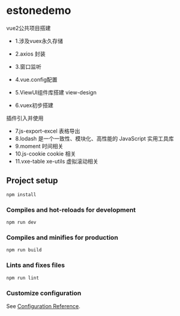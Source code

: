 # estonedemo
vue2公共项目搭建
+ 1.涉及vuex永久存储
+ 2.axios 封装
+ 3.窗口监听

+ 4.vue.config配置

+ 5.ViewUI组件库搭建 view-design

+ 6.vuex初步搭建

插件引入并使用
+ 7.js-export-excel 表格导出
+ 8.lodash  是一个一致性、模块化、高性能的 JavaScript 实用工具库
+ 9.moment 时间相关
+ 10.js-cookie  cookie 相关
+ 11.vxe-table  xe-utils 虚拟滚动相关
## Project setup
```
npm install
```

### Compiles and hot-reloads for development
```
npm run dev
```

### Compiles and minifies for production
```
npm run build
```

### Lints and fixes files
```
npm run lint
```

### Customize configuration
See [Configuration Reference](https://cli.vuejs.org/config/).
